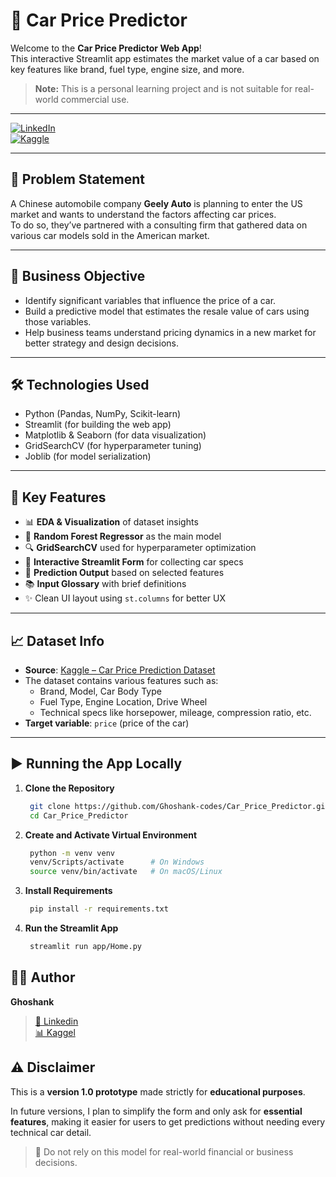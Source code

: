 # 🚗 Car Price Predictor

Welcome to the **Car Price Predictor Web App**!  
This interactive Streamlit app estimates the market value of a car based on key features like brand, fuel type, engine size, and more.

> **Note:** This is a personal learning project and is not suitable for real-world commercial use.

---

[![LinkedIn](https://img.shields.io/badge/LinkedIn-Ghoshank__Gupta-blue?logo=linkedin)](https://www.linkedin.com/in/ghoshank-gupta)  
[![Kaggle](https://img.shields.io/badge/Kaggle-Ghoshank__Gupta-blue?logo=kaggle)](https://www.kaggle.com/ghoshank)

---

## 📌 Problem Statement

A Chinese automobile company **Geely Auto** is planning to enter the US market and wants to understand the factors affecting car prices.  
To do so, they’ve partnered with a consulting firm that gathered data on various car models sold in the American market.

---

## 🎯 Business Objective

- Identify significant variables that influence the price of a car.
- Build a predictive model that estimates the resale value of cars using those variables.
- Help business teams understand pricing dynamics in a new market for better strategy and design decisions.

---

## 🛠️ Technologies Used

- Python (Pandas, NumPy, Scikit-learn)
- Streamlit (for building the web app)
- Matplotlib & Seaborn (for data visualization)
- GridSearchCV (for hyperparameter tuning)
- Joblib (for model serialization)

---

## 🚀 Key Features

- 📊 **EDA & Visualization** of dataset insights
- 🤖 **Random Forest Regressor** as the main model
- 🔍 **GridSearchCV** used for hyperparameter optimization
- 🧾 **Interactive Streamlit Form** for collecting car specs
- 🧠 **Prediction Output** based on selected features
- 📚 **Input Glossary** with brief definitions
- ✨ Clean UI layout using `st.columns` for better UX

---

## 📈 Dataset Info

- **Source**: [Kaggle – Car Price Prediction Dataset](https://www.kaggle.com/datasets/hellbuoy/car-price-prediction)
- The dataset contains various features such as:
  - Brand, Model, Car Body Type
  - Fuel Type, Engine Location, Drive Wheel
  - Technical specs like horsepower, mileage, compression ratio, etc.
- **Target variable**: `price` (price of the car)

---

## ▶️ Running the App Locally

1. **Clone the Repository**
   ```bash
    git clone https://github.com/Ghoshank-codes/Car_Price_Predictor.git
    cd Car_Price_Predictor
2. **Create and Activate Virtual Environment**
   ```bash
    python -m venv venv
    venv/Scripts/activate      # On Windows
    source venv/bin/activate   # On macOS/Linux
3. **Install Requirements**
   ```bash
    pip install -r requirements.txt
4. **Run the Streamlit App**
   ```bash
    streamlit run app/Home.py


## 👨‍💻 Author
**Ghoshank**
> [📎 Linkedin](https://www.linkedin.com/in/ghoshankghoshank/)  
> [📊 Kaggel](https://www.kaggle.com/Ghoshank)

## ⚠️ Disclaimer

This is a **version 1.0 prototype** made strictly for **educational purposes**.

In future versions, I plan to simplify the form and only ask for **essential features**, making it easier for users to get predictions without needing every technical car detail.

> 🚫 Do not rely on this model for real-world financial or business decisions.
